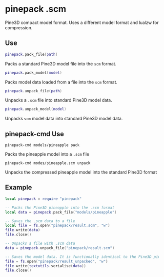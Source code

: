 # pinepack .scm
Pine3D compact model format. Uses a different model format and lualzw for compression.

## Use
```lua
pinepack.pack_file(path)
```
Packs a standard Pine3D model file into the `scm` format.

```lua
pinepack.pack_model(model)
```
Packs model data loaded from a file into the `scm` format.

```lua
pinepack.unpack_file(path)
```
Unpacks a `.scm` file into standard Pine3D model data.

```lua
pinepack.unpack_model(model)
```
Unpacks `scm` model data into standard Pine3D model data.

## pinepack-cmd Use

```
pinepack-cmd models/pineapple pack
```
Packs the pineapple model into a `.scm` file

```
pinepack-cmd modes/pineapple.scm unpack
```
Unpacks the compressed pineapple model into the standard Pine3D format

## Example

```lua
local pinepack = require "pinepack"

-- Packs the Pine3D pineapple into the .scm format
local data = pinepack.pack_file("models/pineapple")

-- Saves the .scm data to a file
local file = fs.open("pinepack/result.scm", "w")
file.write(data)
file.close()

-- Unpacks a file with .scm data
data = pinepack.unpack_file("pinepack/result.scm")

-- Saves the model data. It is functionally identical to the Pine3D pineapple model.
file = fs.open("pinepack/result_unpacked", "w")
file.write(textutils.serialise(data))
file.close()
```
